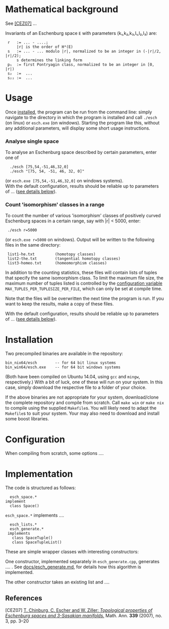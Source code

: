 
# Mathematical background

See [\[CEZ07\]](#references) ...

Invariants of an Eschenburg space `E` with parameters (k₁,k₂,k₃,l₁,l₂,l₃) are:

     r   := ... - ....;
         |r| is the order of H⁴(E)   
     s   := ... - ... modulo |r|, normalized to be an integer in (-|r|/2, |r|/2);
         s determines the linking form
     p₁  := first Pontryagin class, normalized to be an integer in [0, |r|) 
     s₂  :=  ...
     s₂₂ :=  ...


# Usage

Once [installed](#installation), the program can be run from the command line:  simply navigate to the directory in which the program is installed and call `./esch` (on linux) or `esch.exe` (on windows).  Starting the program like this, without any additional parameters, will display some short usage instructions.  

### Analyse single space
To analyse an Eschenburg space described by certain parameters, enter one of
								
      ./esch [75,54,-51,46,32,0]					
      ./esch "[75, 54, -51, 46, 32, 0]"				

(or `esch.exe [75,54,-51,46,32,0]` on windows systems).  
With the default configuration, results should be reliable up to parameters of ...   ([see details below](#configuration)).

### Count 'isomorphism' classes in a range
To count the number of various 'isomorphism' classes of positively curved Eschenburg spaces in a certain range, say with |r| < 5000, enter:						
								
     ./esch r=5000						

(or `esch.exe r=5000` on windows).  Output will be written to the following files in the same directory:

     list1-he.txt	      (homotopy classes)							
     list2-the.txt        (tangential homotopy classes)
     list3-homeo.txt      (homeomorphism classes)

In addition to the counting statistics, these files will contain lists of tuples that specify the same isomorphism class.  To limit the maximum file size, the maximum number of tuples listed is controlled by the [configuration variable](#configuration) `MAX_TUPLES_PER_TUPLESIZE_PER_FILE`, which can only be set at compile time.  

Note that the files will be overwritten the next time the program is run.  If you want to keep the results, make a copy of these files.

With the default configuration, results should be reliable up to parameters of ...   ([see details below](#configuration)).


# Installation

Two precompiled binaries are available in the repository:

    bin_nix64/esch        -- for 64 bit linux systems
    bin_win64/esch.exe    -- for 64 bit windows systems
    
(Both have been compiled on Ubuntu 14.04, using `gcc` and `mingw`, respectively.)  With a bit of luck, one of these will run on your system.  In this case, simply download the respective file to a folder of your choice.

If the above binaries are not appropriate for your system, download/clone the complete repository and compile from scratch.  Call `make win` or `make nix` to compile using the supplied `Makefile`s.  You will likely need to adapt the `Makefile`s to suit your system.   Your may also need to download and install some boost libraries.


# Configuration

When compiling from scratch, some options ....


# Implementation
The code is structured as follows:

      esch_space.*
    implement 
      class Space()
             
`esch_space.*` implements ....    

      esch_lists.*
      esch_generate.*
     implements 
       class SpaceTuple()
       class SpaceTupleList()

These are simple wrapper classes with interesting constructors:

One constructor, implemented separately in `esch_generate.cpp`, generates .... .  See [docs/esch_generate.md](docs/esch_generate.md), for details how this algorithm is implemented.

The other constructor takes an existing list and ....


## References
\[CEZ07\] [T. Chinburg, C. Escher and W. Ziller: *Topological properties of Eschenburg spaces and 3-Sasakian manifolds.*](https://doi.org/10.1007/s00208-007-0102-6)  Math. Ann. **339** (2007), no. 3, pp. 3–20
